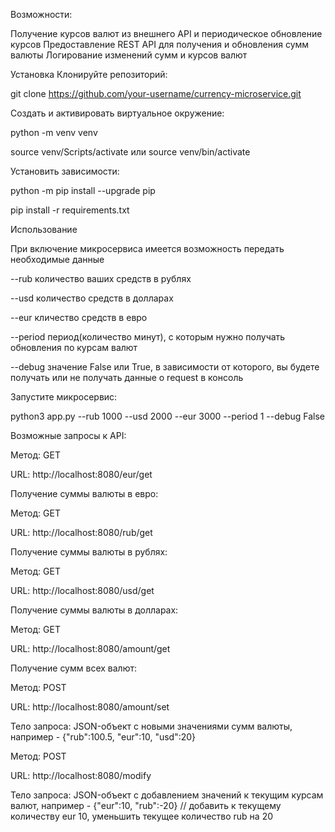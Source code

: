 Возможности:

Получение курсов валют из внешнего API и периодическое обновление курсов
Предоставление REST API для получения и обновления сумм валюты
Логирование изменений сумм и курсов валют

Установка
Клонируйте репозиторий:


git clone https://github.com/your-username/currency-microservice.git

Cоздать и активировать виртуальное окружение:

python -m venv venv

source venv/Scripts/activate или source venv/bin/activate

Установить зависимости:

python -m pip install --upgrade pip

pip install -r requirements.txt

Использование

При включение микросервиса имеется возможность передать необходимые данные 

--rub количество ваших средств в рублях

--usd количество средств в долларах

--eur кличество средств в евро

--period период(количество минут), с которым нужно получать обновления по курсам валют

--debug значение False или True, в зависимости от которого, вы будете получать или не получать данные о request в консоль

Запустите микросервис:

python3 app.py --rub 1000 --usd 2000 --eur 3000 --period 1 --debug False

Возможные запросы к API:

Метод: GET

URL: http://localhost:8080/eur/get

Получение суммы валюты в евро:

Метод: GET

URL: http://localhost:8080/rub/get

Получение суммы валюты в рублях:

Метод: GET

URL: http://localhost:8080/usd/get 

Получение суммы валюты в долларах:

Метод: GET

URL: http://localhost:8080/amount/get 

Получение сумм всех валют:

Метод: POST

URL: http://localhost:8080/amount/set

Тело запроса: JSON-объект с новыми значениями сумм валюты, например - {"rub":100.5, "eur":10, "usd":20} 

Метод: POST

URL: http://localhost:8080/modify

Тело запроса: JSON-объект с добавлением значений к текущим курсам валют, например - 
{"eur":10, "rub":-20} // добавить к текущему количеству eur 10, уменьшить текущее количество rub на 20 